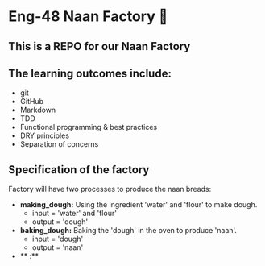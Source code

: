 # Eng-48 Naan Factory :bread:
## This is a REPO for our Naan Factory

## The learning outcomes include:
- git
- GitHub
- Markdown
- TDD
- Functional programming & best practices
- DRY principles
- Separation of concerns

## Specification of the factory
Factory will have two processes to produce the naan breads:
- **making_dough:** Using the ingredient 'water' and 'flour' to make dough.
    - input = 'water' and 'flour'
    - output = 'dough'
- **baking_dough:** Baking the 'dough' in the oven to produce 'naan'.
    - input = 'dough'
    - output = 'naan'
- ** :** 